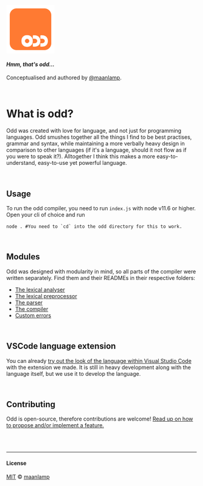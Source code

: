 <img src="./icon.png" style="display: block; width: 8rem;" />

#### _Hmm, that's odd..._

Conceptualised and authored by [@maanlamp](https://github.com/maanlamp).

<br/>

# What is odd?

Odd was created with love for language, and not just for programming languages. Odd smushes together all the things I find to be best practises, grammar and syntax, while maintaining a more verbally heavy design in comparison to other languages (if it's a language, should it not flow as if you were to speak it?). Alltogether I think this makes a more easy-to-understand, easy-to-use yet powerful language.

<br/>

## Usage
To run the odd compiler, you need to run `index.js` with node v11.6 or higher. Open your cli of choice and run
```shell
node . #You need to `cd` into the odd directory for this to work.
```

<br/>

## Modules
Odd was designed with modularity in mind, so all parts of the compiler were written separately. Find them and their READMEs in their respective folders:

- [The lexical analyser](./Lexer)
- [The lexical preprocessor](./Preprocessor)
- [The parser](./Parser)
- [The compiler](./Compiler)
- [Custom errors](./Errors)

<br/>

## VSCode language extension
You can already [try out the look of the language within Visual Studio Code](./VSCode%20language%20extension) with the extension we made. It is still in heavy development along with the language itself, but we use it to develop the language.

<br/>

## Contributing
Odd is open-source, therefore contributions are welcome! [Read up on how to propose and/or implement a feature.](./contribute.md)

<br/>
<br/>

---

#### License
[MIT](./LICENSE) © [maanlamp](https://github.com/maanlamp)